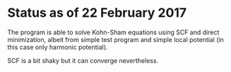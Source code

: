 # Status as of 22 February 2017

The program is able to solve Kohn-Sham equations using SCF and direct
minimization, albeit from simple test program and simple local potential
(in this case only harmonic potential).

SCF is a bit shaky but it can converge nevertheless.

